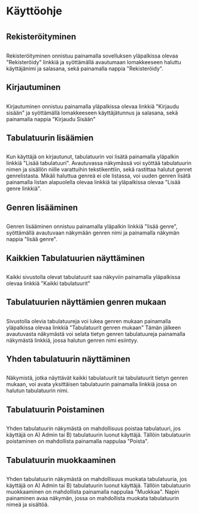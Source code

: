 # Käyttöohje <h1>

## Rekisteröityminen <h2>
Rekisteröityminen onnistuu painamalla sovelluksen yläpalkissa olevaa "Rekisteröidy" linkkiä ja syöttämällä avautumaan lomakkeeseen
haluttu käyttäjänimi ja salasana, sekä painamalla nappia "Rekisteröidy".

## Kirjautuminen <h2>
Kirjautuminen onnistuu painamalla yläpalkissa olevaa linkkiä "Kirjaudu sisään" ja syöttämällä lomakkeeseen käyttäjätunnus ja
salasana, sekä painamalla nappia "Kirjaudu Sisään"

## Tabulatuurin lisäämien <h2>

Kun käyttäjä on kirjautunut, tabulatuurin voi lisätä painamalla yläpalkin linkkiä "Lisää tabulatuuri". Avautuvassa näkymässä voi
syöttää tabulatuurin nimen ja sisällön niille varattuihin tekstikenttiin, sekä rastittaa halutut genret genrelistasta. Mikäli
haluttua genreä ei ole listassa, voi uuden genren lisätä painamalla listan alapuolella olevaa linkkiä tai yläpalkissa olevaa 
"Lisää genre linkkiä".

## Genren lisääminen <h2>
Genren lisääminen onnistuu painamalla yläpalkin linkkiä "lisää genre", syöttämällä avautuvaan näkymään genren nimi ja painamalla 
näkymän nappia "lisää genre".

## Kaikkien Tabulatuurien näyttäminen <h2>
Kaikki sivustolla olevat tabulatuurit saa näkyviin painamalla yläpalkissa olevaa linkkiä "Kaikki tabulatuurit"

## Tabulatuurien näyttämien genren mukaan <h2>
Sivustolla olevia tabulatuureja voi lukea genren mukaan painamalla yläpalkissa olevaa linkkiä "Tabulatuurit genren mukaan"
Tämän jälkeen avautuvasta näkymästä voi selata tietyn genren tabulatuureja painamalla näkymästä linkkiä, jossa halutun genren 
nimi esiintyy.

## Yhden tabulatuurin näyttäminen <h2>
Näkymistä, jotka näyttävät kaikki tabulatuurit tai tabulatuurit tietyn genren mukaan, voi avata yksittäisen tabulatuurin painamalla
linkkiä jossa on halutun tabulatuurin nimi. 

## Tabulatuurin Poistaminen <h2>
Yhden tabulatuurin näkymästä on mahdollisuus poistaa tabulatuuri, jos käyttäjä on A) Admin tai B) tabulatuurin luonut käyttäjä.
Tällöin tabulatuurin poistaminen on mahdollista painamalla nappulaa "Poista".

## Tabulatuurin muokkaaminen <h2>
Yhden tabulatuurin näkymästä on mahdollisuus muokata tabulatuuria, jos käyttäjä on A) Admin tai B) tabulatuurin luonut käyttäjä.
Tällöin tabulatuurin muokkaaminen on mahdollista painamalla nappulaa "Muokkaa". Napin painaminen avaa näkymän, jossa on mahdollista
muokata tabulatuurin nimeä ja sisältöä.

